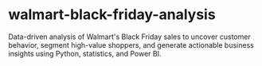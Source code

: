 # walmart-black-friday-analysis
Data-driven analysis of Walmart's Black Friday sales to uncover customer behavior, segment high-value shoppers, and generate actionable business insights using Python, statistics, and Power BI.
